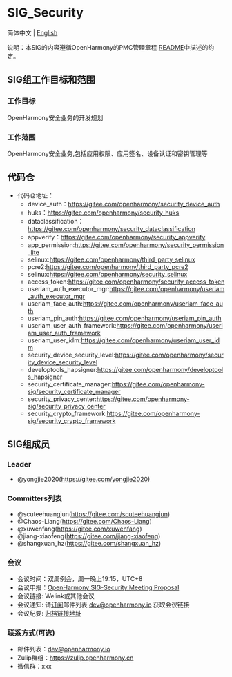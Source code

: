# SIG_Security
简体中文 | [English](./sig_security.md)

说明：本SIG的内容遵循OpenHarmony的PMC管理章程 [README](/zh/pmc.md)中描述的约定。

## SIG组工作目标和范围

### 工作目标
OpenHarmony安全业务的开发规划

### 工作范围
OpenHarmony安全业务,包括应用权限、应用签名、设备认证和密钥管理等

## 代码仓
- 代码仓地址：
  - device_auth：https://gitee.com/openharmony/security_device_auth
  - huks：https://gitee.com/openharmony/security_huks
  - dataclassification：https://gitee.com/openharmony/security_dataclassification
  - appverify：https://gitee.com/openharmony/security_appverify
  - app_permission:https://gitee.com/openharmony/security_permission_lite
  - selinux:https://gitee.com/openharmony/third_party_selinux
  - pcre2:https://gitee.com/openharmony/third_party_pcre2
  - selinux:https://gitee.com/openharmony/security_selinux
  - access_token:https://gitee.com/openharmony/security_access_token
  - useriam_auth_executor_mgr:https://gitee.com/openharmony/useriam_auth_executor_mgr
  - useriam_face_auth:https://gitee.com/openharmony/useriam_face_auth
  - useriam_pin_auth:https://gitee.com/openharmony/useriam_pin_auth
  - useriam_user_auth_framework:https://gitee.com/openharmony/useriam_user_auth_framework
  - useriam_user_idm:https://gitee.com/openharmony/useriam_user_idm
  - security_device_security_level:https://gitee.com/openharmony/security_device_security_level
  - developtools_hapsigner:https://gitee.com/openharmony/developtools_hapsigner
  - security_certificate_manager:https://gitee.com/openharmony-sig/security_certificate_manager
  - security_privacy_center:https://gitee.com/openharmony-sig/security_privacy_center
  - security_crypto_framework:https://gitee.com/openharmony-sig/security_crypto_framework

## SIG组成员

### Leader
- @yongjie2020(https://gitee.com/yongjie2020)

### Committers列表
- @scuteehuangjun(https://gitee.com/scuteehuangjun)
- @Chaos-Liang(https://gitee.com/Chaos-Liang)
- @xuwenfang(https://gitee.com/xuwenfang)
- @jiang-xiaofeng(https://gitee.com/jiang-xiaofeng)
- @shangxuan_hz(https://gitee.com/shangxuan_hz)

### 会议
 - 会议时间：双周例会，周一晚上19:15，UTC+8
 - 会议申报：[OpenHarmony SIG-Security Meeting Proposal](https://shimo.im/sheets/g69CCHwg3QhTDVQc/MODOC)
 - 会议链接: Welink或其他会议
 - 会议通知: 请[订阅](https://lists.openatom.io/postorius/lists/dev.openharmony.io)邮件列表 dev@openharmony.io 获取会议链接
 - 会议纪要: [归档链接地址](https://gitee.com/openharmony-sig/sig-content)

### 联系方式(可选)

- 邮件列表：dev@openharmony.io
- Zulip群组：https://zulip.openharmony.cn
- 微信群：xxx
